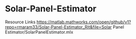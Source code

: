 # Solar-Panel-Estimator
Resource Links
https://matlab.mathworks.com/open/github/v1?repo=rmaram33/Solar-Panel-Estimator_Rit&file=Solar Panel Estimator/SolarPanelEstimator.mlx
